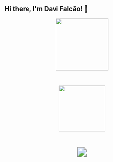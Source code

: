 ## Hi there, I'm Davi Falcão! 👋


<div align="center">
  <!-- GitHub Stats -->
  <a href="https://github.com/anuraghazra/github-readme-stats">
    <img height="170"  src="https://github-readme-stats.vercel.app/api?username=Davi-Falcao&theme=tokyonight&show_icons=true" />
  </a>

  <!-- Top Languages -->
  <br><br>
  <a href="https://github.com/anuraghazra/github-readme-stats">
    <img height="150" src="https://github-readme-stats.vercel.app/api/top-langs/?username=Davi-Falcao&theme=tokyonight&exclude_repo=parktech,parktech-prolog&layout=compact&custom_title=Used%20languages&size_weight=0.1&count_weight=0.9&hide=Jupyter%20Notebook" />
  </a>

  <br><br>
 <a href="https://www.linkedin.com/in/davi-falc%C3%A3o-989aa52a2/" target="_blank">
  <img 
    src="https://img.shields.io/badge/-LinkedIn-%230077B5?style=for-the-badge&logo=linkedin&logoColor=white"
    style="transform: scale(2.0); margin-top: 10px;" 
  />
</a>

</div>
<!--
**Davi-Falcao/Davi-Falcao** is a ✨ _special_ ✨ repository because its `README.md` (this file) appears on your GitHub profile.

Here are some ideas to get you started:

- 🔭 I’m currently working on ...
- 🌱 I’m currently learning ...
- 👯 I’m looking to collaborate on ...
- 🤔 I’m looking for help with ...
- 💬 Ask me about ...
- 📫 How to reach me: ...
- 😄 Pronouns: ...
- ⚡ Fun fact: ...
-->
